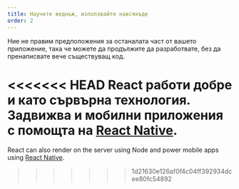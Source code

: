 ```yaml
---
title: Научете веднъж, използвайте навсякъде
order: 2
---
```


Ние не правим предположения за останалата част от вашето приложение, така че можете да продължите да разработвате, без да пренаписвате вече съществуващ код.

<<<<<<< HEAD
React работи добре и като сървърна технология. Задвижва и мобилни приложения с помощта на [React Native](https://facebook.github.io/react-native/).
=======
React can also render on the server using Node and power mobile apps using [React Native](https://reactnative.dev/).
>>>>>>> 1d21630e126af0f4c04ff392934dcee80fc54892
